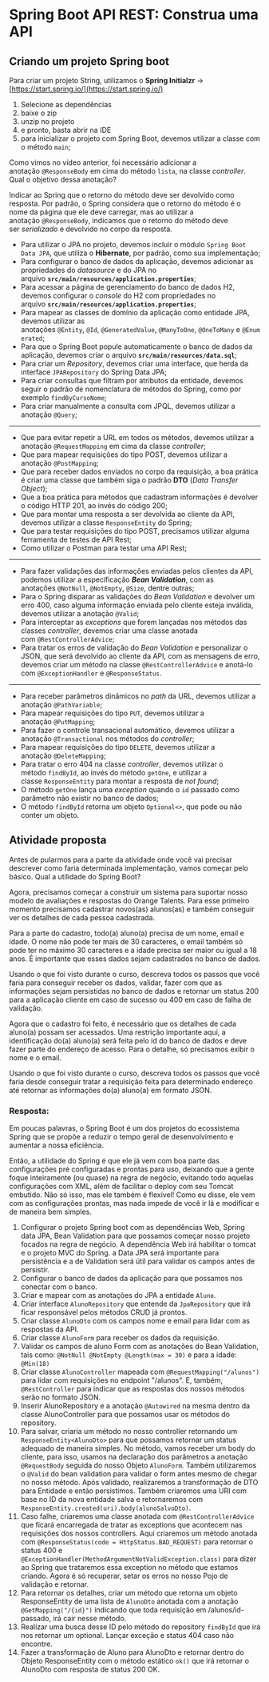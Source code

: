 # Spring Boot API REST: Construa uma API

## Criando um projeto Spring boot

Para criar um projeto String, utilizamos o **Spring Initialzr** → [https://start.spring.io/](https://start.spring.io/)

1. Selecione as dependências
2. baixe o zip
3. unzip no projeto
4. e pronto, basta abrir na IDE
5. para inicializar o projeto com Spring Boot, devemos utilizar a classe com o método `main`;

Como vimos no vídeo anterior, foi necessário adicionar a anotação `@ResponseBody` em cima do método `lista`, na classe *controller*. Qual o objetivo dessa anotação?

Indicar ao Spring que o retorno do método deve ser devolvido como resposta. Por padrão, o Spring considera que o retorno do método é o nome da página que ele deve carregar, mas ao utilizar a anotação `@ResponseBody`, indicamos que o retorno do método deve ser *serializado* e devolvido no corpo da resposta.

- Para utilizar o JPA no projeto, devemos incluir o módulo `Spring Boot Data JPA`, que utiliza o **Hibernate**, por padrão, como sua implementação;
- Para configurar o banco de dados da aplicação, devemos adicionar as propriedades do *datasource* e do JPA no arquivo **`src/main/resources/application.properties`**;
- Para acessar a página de gerenciamento do banco de dados H2, devemos configurar o *console* do H2 com propriedades no arquivo **`src/main/resources/application.properties`**;
- Para mapear as classes de domínio da aplicação como entidade JPA, devemos utilizar as anotações `@Entity`, `@Id`, `@GeneratedValue`, `@ManyToOne`, `@OneToMany` e `@Enumerated`;
- Para que o Spring Boot popule automaticamente o banco de dados da aplicação, devemos criar o arquivo **`src/main/resources/data.sql`**;
- Para criar um *Repository*, devemos criar uma interface, que herda da interface `JPARepository` do Spring Data JPA;
- Para criar consultas que filtram por atributos da entidade, devemos seguir o padrão de nomenclatura de métodos do Spring, como por exemplo `findByCursoNome`;
- Para criar manualmente a consulta com JPQL, devemos utilizar a anotação `@Query`;

---

- Que para evitar repetir a URL em todos os métodos, devemos utilizar a anotação `@RequestMapping` em cima da classe *controller*;
- Que para mapear requisições do tipo POST, devemos utilizar a anotação `@PostMapping`;
- Que para receber dados enviados no corpo da requisição, a boa prática é criar uma classe que também siga o padrão **DTO** (*Data Transfer Object*);
- Que a boa prática para métodos que cadastram informações é devolver o código HTTP 201, ao invés do código 200;
- Que para montar uma resposta a ser devolvida ao cliente da API, devemos utilizar a classe `ResponseEntity` do Spring;
- Que para testar requisições do tipo POST, precisamos utilizar alguma ferramenta de testes de API Rest;
- Como utilizar o Postman para testar uma API Rest;

---

- Para fazer validações das informações enviadas pelos clientes da API, podemos utilizar a especificação ***Bean Validation***, com as anotações `@NotNull`, `@NotEmpty`, `@Size`, dentre outras;
- Para o Spring disparar as validações do *Bean Validation* e devolver um erro 400, caso alguma informação enviada pelo cliente esteja inválida, devemos utilizar a anotação `@Valid`;
- Para interceptar as *exceptions* que forem lançadas nos métodos das classes *controller*, devemos criar uma classe anotada com `@RestControllerAdvice`;
- Para tratar os erros de validação do *Bean Validation* e personalizar o JSON, que será devolvido ao cliente da API, com as mensagens de erro, devemos criar um método na classe `@RestControllerAdvice` e anotá-lo com `@ExceptionHandler` e `@ResponseStatus`.

---

- Para receber parâmetros dinâmicos no *path* da URL, devemos utilizar a anotação `@PathVariable`;
- Para mapear requisições do tipo `PUT`, devemos utilizar a anotação `@PutMapping`;
- Para fazer o controle transacional automático, devemos utilizar a anotação `@Transactional` nos métodos do *controller*;
- Para mapear requisições do tipo `DELETE`, devemos utilizar a anotação `@DeleteMapping`;
- Para tratar o erro 404 na classe *controller*, devemos utilizar o método `findById`, ao invés do método `getOne`, e utilizar a classe `ResponseEntity` para montar a resposta de *not found*;
- O método `getOne` lança uma *exception* quando o `id` passado como parâmetro não existir no banco de dados;
- O método `findById` retorna um objeto `Optional<>`, que pode ou não conter um objeto.

## Atividade proposta

Antes de pularmos para a parte da atividade onde você vai precisar descrever como faria determinada implementação, vamos começar pelo básico. Qual a utilidade do Spring Boot?

Agora, precisamos começar a construir um sistema para suportar nosso modelo de avaliações e respostas do Orange Talents. Para esse primeiro momento precisamos cadastrar novos(as) alunos(as) e também conseguir ver os detalhes de cada pessoa cadastrada.

Para a parte do cadastro, todo(a) aluno(a) precisa de um nome, email e idade. O nome não pode ter mais de 30 caracteres, o email também só pode ter no máximo 30 caracteres e a idade precisa ser maior ou igual a 18 anos. É importante que esses dados sejam cadastrados no banco de dados.

Usando o que foi visto durante o curso,  descreva todos os passos que você faria para conseguir receber os dados, validar, fazer com que as informações sejam persistidas no banco de dados e retornar um status 200 para a aplicação cliente em caso de sucesso ou 400 em caso de falha de validação.

Agora que o cadastro foi feito, é necessário que os detalhes de cada aluno(a) possam ser acessados. Uma restrição importante aqui, a identificação do(a) aluno(a) será feita pelo id do banco de dados e deve fazer parte do endereço de acesso. Para o detalhe, só precisamos exibir o nome e o email.

Usando o que foi visto durante o curso,  descreva todos os passos que você faria desde conseguir tratar a requisição feita para determinado endereço até retornar as informações do(a) aluno(a) em formato JSON.

### Resposta:

Em poucas palavras, o Spring Boot é um dos projetos do ecossistema Spring que se propõe a reduzir o tempo geral de desenvolvimento e aumentar a nossa eficiência. 

Então, a utilidade do Spring é que ele já vem com boa parte das configurações pré configuradas e prontas para uso, deixando que a gente foque inteiramente (ou quase) na regra de negócio, evitando todo aquelas configurações com XML, além de facilitar o deploy com seu Tomcat embutido. Não só isso, mas ele também é flexível! Como eu disse, ele vem com as configurações prontas, mas nada impede de você ir lá e modificar e de maneira bem simples.

1. Configurar o projeto Spring boot com as dependências Web, Spring data JPA, Bean Validation para que possamos começar nosso projeto focados na regra de negócio. A dependência Web irá habilitar o tomcat e o projeto MVC do Spring. a Data JPA será importante para persistência e a de Validation será útil para validar os campos antes de persistir.
2. Configurar o banco de dados da aplicação para que possamos nos conectar com o banco.
3. Criar e mapear com as anotações do JPA a entidade `Aluno`.
4. Criar interface `AlunoRepository` que entende da `JpaRepository` que irá ficar responsável pelos métodos CRUD já prontos.
5. Criar classe `AlunoDto` com os campos nome e email para lidar com as respostas da API.
6. Criar classe `AlunoForm` para receber os dados da requisição.
7. Validar os campos de aluno Form com as anotações do Bean Validation, tais como: `@NotNull @NotEmpty @Length(max = 30)` e para a idade: `@Min(18)`
8. Criar classe `AlunoController` mapeada com `@RequestMapping("/alunos")` para lidar com requisições no endpoint "/alunos". E, também, `@RestController` para indicar que as respostas dos nossos métodos serão no formato JSON.
9. Inserir AlunoRepository e a anotação `@Autowired` na mesma dentro da classe AlunoController para que possamos usar os métodos do repository.
10. Para salvar, criaria um método no nosso controller retornando um `ResponseEntity<AlunoDto>` para que possamos retornar um status adequado de maneira simples. No método, vamos receber um body do cliente, para isso, usamos na declaração dos parâmetros a anotação `@RequestBody` seguida do nosso Objeto `AlunoForm`. Também utilizaremos o `@Valid` do bean validation para validar o form antes mesmo de chegar no nosso método. Após validado, realizaremos a transformação de DTO para Entidade e então persistimos. Também criaremos uma URI com base no ID da nova entidade salva e retornaremos com `ResponseEntity.created(uri).body(alunoSalvoDto)`.
11. Caso falhe, criaremos uma classe anotada com `@RestControllerAdvice` que ficará encarregada de tratar as exceptions que acontecem nas requisições dos nossos controllers. Aqui criaremos um método anotada com `@ResponseStatus(code = HttpStatus.BAD_REQUEST)` para retornar o status 400 e `@ExceptionHandler(MethodArgumentNotValidException.class)` para dizer ao Spring que trataremos essa exception no método que estamos criando. Agora é só recuperar, setar os erros no nosso Pojo de validação e retornar.
12. Para retornar os detalhes, criar um método que retorna um objeto ResponseEntity de uma lista de `AlunoDto` anotada com a anotação `@GetMapping("/{id}")` indicando que toda requisição em /alunos/id-passado, irá cair nesse método.
13. Realizar uma busca desse ID pelo método do repository `findById` que irá nos retornar um optional. Lançar exceção e status 404 caso não encontre.
14. Fazer a transformação de Aluno para AlunoDto e retornar dentro do Objeto ResponseEntity com o método estático `ok()` que irá retornar o AlunoDto com resposta de status 200 OK.